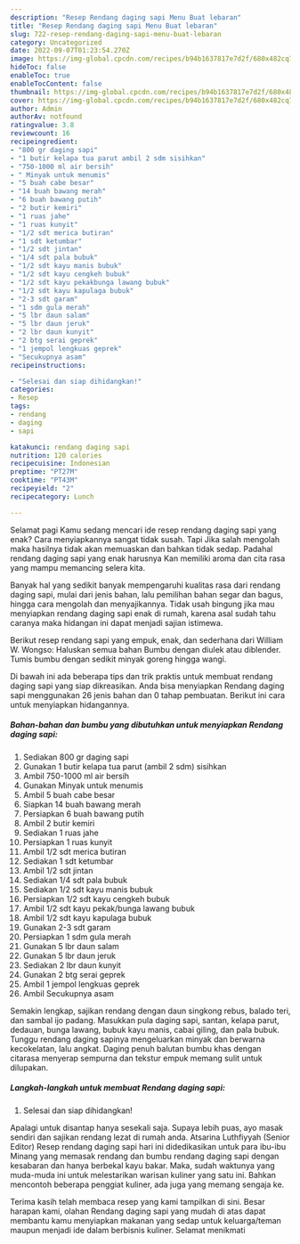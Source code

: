 ```yaml
---
description: "Resep Rendang daging sapi Menu Buat lebaran"
title: "Resep Rendang daging sapi Menu Buat lebaran"
slug: 722-resep-rendang-daging-sapi-menu-buat-lebaran
category: Uncategorized
date: 2022-09-07T01:23:54.270Z
image: https://img-global.cpcdn.com/recipes/b94b1637817e7d2f/680x482cq70/rendang-daging-sapi-foto-resep-utama.jpg
hideToc: false
enableToc: true
enableTocContent: false
thumbnail: https://img-global.cpcdn.com/recipes/b94b1637817e7d2f/680x482cq70/rendang-daging-sapi-foto-resep-utama.jpg
cover: https://img-global.cpcdn.com/recipes/b94b1637817e7d2f/680x482cq70/rendang-daging-sapi-foto-resep-utama.jpg
author: Admin
authorAv: notfound
ratingvalue: 3.8
reviewcount: 16
recipeingredient:
- "800 gr daging sapi"
- "1 butir kelapa tua parut ambil 2 sdm sisihkan"
- "750-1000 ml air bersih"
- " Minyak untuk menumis"
- "5 buah cabe besar"
- "14 buah bawang merah"
- "6 buah bawang putih"
- "2 butir kemiri"
- "1 ruas jahe"
- "1 ruas kunyit"
- "1/2 sdt merica butiran"
- "1 sdt ketumbar"
- "1/2 sdt jintan"
- "1/4 sdt pala bubuk"
- "1/2 sdt kayu manis bubuk"
- "1/2 sdt kayu cengkeh bubuk"
- "1/2 sdt kayu pekakbunga lawang bubuk"
- "1/2 sdt kayu kapulaga bubuk"
- "2-3 sdt garam"
- "1 sdm gula merah"
- "5 lbr daun salam"
- "5 lbr daun jeruk"
- "2 lbr daun kunyit"
- "2 btg serai geprek"
- "1 jempol lengkuas geprek"
- "Secukupnya asam"
recipeinstructions:

- "Selesai dan siap dihidangkan!"
categories:
- Resep
tags:
- rendang
- daging
- sapi

katakunci: rendang daging sapi 
nutrition: 120 calories
recipecuisine: Indonesian
preptime: "PT27M"
cooktime: "PT43M"
recipeyield: "2"
recipecategory: Lunch

---
```



Selamat pagi Kamu sedang mencari ide resep rendang daging sapi yang enak? Cara menyiapkannya sangat tidak susah. Tapi Jika salah mengolah maka hasilnya tidak akan memuaskan dan bahkan tidak sedap. Padahal rendang daging sapi yang enak harusnya Kan memiliki aroma dan cita rasa yang mampu memancing selera kita.


Banyak hal yang sedikit banyak mempengaruhi kualitas rasa dari rendang daging sapi, mulai dari jenis bahan, lalu pemilihan bahan segar dan bagus, hingga cara mengolah dan menyajikannya. Tidak usah bingung jika mau menyiapkan rendang daging sapi enak di rumah, karena asal sudah tahu caranya maka hidangan ini dapat menjadi sajian istimewa.

Berikut resep rendang sapi yang empuk, enak, dan sederhana dari William W. Wongso: Haluskan semua bahan Bumbu dengan diulek atau diblender. Tumis bumbu dengan sedikit minyak goreng hingga wangi.


Di bawah ini ada beberapa tips dan trik praktis untuk membuat rendang daging sapi yang siap dikreasikan. Anda bisa menyiapkan Rendang daging sapi menggunakan 26 jenis bahan dan 0 tahap pembuatan. Berikut ini cara untuk menyiapkan hidangannya.

<!--inarticleads1-->

##### Bahan-bahan dan bumbu yang dibutuhkan untuk menyiapkan Rendang daging sapi:

1. Sediakan 800 gr daging sapi
1. Gunakan 1 butir kelapa tua parut (ambil 2 sdm) sisihkan
1. Ambil 750-1000 ml air bersih
1. Gunakan  Minyak untuk menumis
1. Ambil 5 buah cabe besar
1. Siapkan 14 buah bawang merah
1. Persiapkan 6 buah bawang putih
1. Ambil 2 butir kemiri
1. Sediakan 1 ruas jahe
1. Persiapkan 1 ruas kunyit
1. Ambil 1/2 sdt merica butiran
1. Sediakan 1 sdt ketumbar
1. Ambil 1/2 sdt jintan
1. Sediakan 1/4 sdt pala bubuk
1. Sediakan 1/2 sdt kayu manis bubuk
1. Persiapkan 1/2 sdt kayu cengkeh bubuk
1. Ambil 1/2 sdt kayu pekak/bunga lawang bubuk
1. Ambil 1/2 sdt kayu kapulaga bubuk
1. Gunakan 2-3 sdt garam
1. Persiapkan 1 sdm gula merah
1. Gunakan 5 lbr daun salam
1. Gunakan 5 lbr daun jeruk
1. Sediakan 2 lbr daun kunyit
1. Gunakan 2 btg serai geprek
1. Ambil 1 jempol lengkuas geprek
1. Ambil Secukupnya asam


Semakin lengkap, sajikan rendang dengan daun singkong rebus, balado teri, dan sambal ijo padang. Masukkan pula daging sapi, santan, kelapa parut, dedauan, bunga lawang, bubuk kayu manis, cabai giling, dan pala bubuk. Tunggu rendang daging sapinya mengeluarkan minyak dan berwarna kecokelatan, lalu angkat. Daging penuh balutan bumbu khas dengan citarasa menyerap sempurna dan tekstur empuk memang sulit untuk dilupakan. 

<!--inarticleads2-->

##### Langkah-langkah untuk membuat Rendang daging sapi:


1. Selesai dan siap dihidangkan!

Apalagi untuk disantap hanya sesekali saja. Supaya lebih puas, ayo masak sendiri dan sajikan rendang lezat di rumah anda. Atsarina Luthfiyyah (Senior Editor) Resep rendang daging sapi hari ini didedikasikan untuk para ibu-ibu Minang yang memasak rendang dan bumbu rendang daging sapi dengan kesabaran dan hanya berbekal kayu bakar. Maka, sudah waktunya yang muda-muda ini untuk melestarikan warisan kuliner yang satu ini. Bahkan mencontoh beberapa penggiat kuliner, ada juga yang memang sengaja ke. 

Terima kasih telah membaca resep yang kami tampilkan di sini. Besar harapan kami, olahan Rendang daging sapi yang mudah di atas dapat membantu kamu menyiapkan makanan yang sedap untuk keluarga/teman maupun menjadi ide dalam berbisnis kuliner. Selamat menikmati
